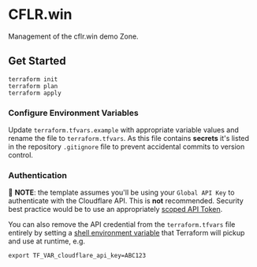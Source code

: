 # CFLR.win

Management of the cflr.win demo Zone.

## Get Started

```
terraform init
terraform plan
terraform apply
```

### Configure Environment Variables

Update `terraform.tfvars.example` with appropriate variable values and rename the file to `terraform.tfvars`. As this file contains **secrets** it's listed in the repository `.gitignore` file to prevent accidental commits to version control.

### Authentication

🚨 **NOTE**: the template assumes you'll be using your `Global API Key` to authenticate with the Cloudflare API. This is **not** recommended. Security best practice would be to use an appropriately [scoped API Token](https://developers.cloudflare.com/api/tokens/create/).

You can also remove the API credential from the `terraform.tfvars` file entirely by setting a [shell environment variable](https://learn.hashicorp.com/tutorials/terraform/sensitive-variables?in=terraform/configuration-language#set-values-with-environment-variables) that Terraform will pickup and use at runtime, e.g.

```
export TF_VAR_cloudflare_api_key=ABC123
```

